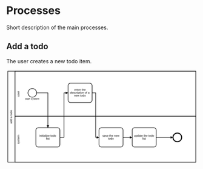 # Processes

Short description of the main processes.

## Add a todo

The user creates a new todo item.

![diagram](add_todo.png)
